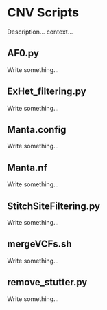 # CNV Scripts

Description... context...

## AF0.py

Write something... 

## ExHet_filtering.py

Write something... 

## Manta.config

Write something... 

## Manta.nf

Write something... 

## StitchSiteFiltering.py

Write something... 

## mergeVCFs.sh

Write something... 

## remove_stutter.py

Write something... 
